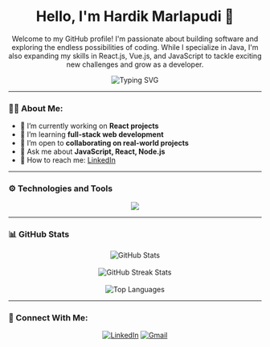 <h1 align="center">Hello, I'm Hardik Marlapudi 👋</h1>
<p align="center">
  Welcome to my GitHub profile! I'm passionate about building software and exploring the endless possibilities of coding. While I specialize in Java, I'm also expanding my skills in React.js, Vue.js, and JavaScript to tackle exciting new challenges and grow as a developer.
</p>

<p align="center">
  <img src="https://readme-typing-svg.herokuapp.com?font=Fira+Code&duration=3000&pause=1000&color=1D9BF0&center=true&vCenter=true&width=435&lines=Aspiring+Software+Engineer;Web+and+App+Developer;Tech+Enthusiast+%F0%9F%92%BB" alt="Typing SVG" />
</p>

---

### 🧑‍💻 About Me:

- 🔭 I’m currently working on **React projects**
- 🌱 I’m learning **full-stack web development**
- 🤝 I’m open to **collaborating on real-world projects**
- 💬 Ask me about **JavaScript, React, Node.js**
- 📧 How to reach me: [LinkedIn](https://www.linkedin.com/in/hardik-marlapudi-b47a14307/)

---

### ⚙️ Technologies and Tools

<p align="center">
  <img src="https://skillicons.dev/icons?i=html,css,js,react,vue,nodejs,express,mongodb,git,github,java,vscode" />
</p>

---

### 📊 GitHub Stats

<p align="center">
  <img src="https://github-readme-stats.vercel.app/api?username=HardikMarlapudi&show_icons=true&theme=tokyonight" alt="GitHub Stats" />
  <br><br>
  <img src="https://github-readme-streak-stats.herokuapp.com/?user=HardikMarlapudi&theme=tokyonight" alt="GitHub Streak Stats" />
  <br><br>
  <img src="https://github-readme-stats.vercel.app/api/top-langs/?username=HardikMarlapudi&layout=compact&theme=tokyonight" alt="Top Languages" />
</p>

---

### 🔗 Connect With Me:

<p align="center">
  <a href="https://www.linkedin.com/in/hardik-marlapudi-b471ab307/"><img src="https://img.shields.io/badge/LinkedIn-blue?style=for-the-badge&logo=linkedin&logoColor=white" alt="LinkedIn" /></a>
  <a href="mailto:hardik.a.marlapudi@gmail.com"><img src="https://img.shields.io/badge/Gmail-red?style=for-the-badge&logo=gmail&logoColor=white" alt="Gmail" /></a>
</p>
